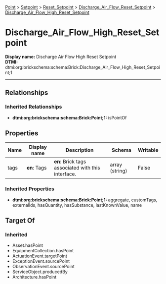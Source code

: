 [Point](../../../Point.md) > [Setpoint](../../Setpoint.md) > [Reset_Setpoint](../Reset_Setpoint.md) > [Discharge_Air_Flow_Reset_Setpoint](Discharge_Air_Flow_Reset_Setpoint.md) > [Discharge_Air_Flow_High_Reset_Setpoint](.)
# Discharge_Air_Flow_High_Reset_Setpoint

**Display name:** Discharge Air Flow High Reset Setpoint<br />
**DTMI:** dtmi:org:brickschema:schema:Brick:Discharge_Air_Flow_High_Reset_Setpoint;1

---
## Relationships
### Inherited Relationships
* **dtmi:org:brickschema:schema:Brick:Point;1:** isPointOf
## Properties
|Name|Display name|Description|Schema|Writable|
|-|-|-|-|-|
|tags|**en**: Tags|**en**: Brick tags associated with this interface.|array (string)|False|
### Inherited Properties
* **dtmi:org:brickschema:schema:Brick:Point;1:** aggregate, customTags, externalIds, hasQuantity, hasSubstance, lastKnownValue, name
## Target Of
### Inherited
* Asset.hasPoint
* EquipmentCollection.hasPoint
* ActuationEvent.targetPoint
* ExceptionEvent.sourcePoint
* ObservationEvent.sourcePoint
* ServiceObject.producedBy
* Architecture.hasPoint
